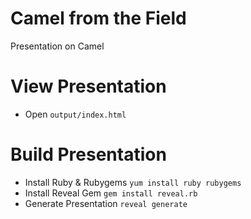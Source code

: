 # Camel from the Field
Presentation on Camel

# View Presentation
 - Open `output/index.html`

# Build Presentation
 - Install Ruby & Rubygems `yum install ruby rubygems`
 - Install Reveal Gem `gem install reveal.rb`
 - Generate Presentation `reveal generate`
